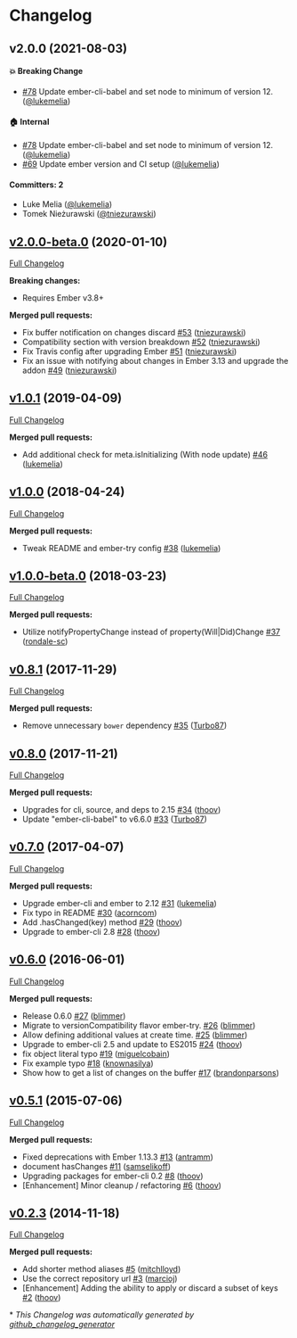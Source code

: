 # Changelog


## v2.0.0 (2021-08-03)

#### :boom: Breaking Change
* [#78](https://github.com/yapplabs/ember-buffered-proxy/pull/78) Update ember-cli-babel and set node to minimum of version 12. ([@lukemelia](https://github.com/lukemelia))

#### :house: Internal
* [#78](https://github.com/yapplabs/ember-buffered-proxy/pull/78) Update ember-cli-babel and set node to minimum of version 12. ([@lukemelia](https://github.com/lukemelia))
* [#69](https://github.com/yapplabs/ember-buffered-proxy/pull/69) Update ember version and CI setup ([@lukemelia](https://github.com/lukemelia))

#### Committers: 2
- Luke Melia ([@lukemelia](https://github.com/lukemelia))
- Tomek Nieżurawski ([@tniezurawski](https://github.com/tniezurawski))

## [v2.0.0-beta.0](https://github.com/yapplabs/ember-buffered-proxy/tree/v1.0.1) (2020-01-10)

[Full Changelog](https://github.com/yapplabs/ember-buffered-proxy/compare/v1.0.1...2.0.0-beta.0)

**Breaking changes:**
- Requires Ember v3.8+

**Merged pull requests:**

- Fix buffer notification on changes discard [\#53](https://github.com/yapplabs/ember-buffered-proxy/pull/53) ([tniezurawski](https://github.com/tniezurawski))
- Compatibility section with version breakdown [\#52](https://github.com/yapplabs/ember-buffered-proxy/pull/52) ([tniezurawski](https://github.com/tniezurawski))
- Fix Travis config after upgrading Ember [\#51](https://github.com/yapplabs/ember-buffered-proxy/pull/51) ([tniezurawski](https://github.com/tniezurawski))
- Fix an issue with notifying about changes in Ember 3.13 and upgrade the addon [\#49](https://github.com/yapplabs/ember-buffered-proxy/pull/49) ([tniezurawski](https://github.com/tniezurawski))

## [v1.0.1](https://github.com/yapplabs/ember-buffered-proxy/tree/v1.0.1) (2019-04-09)

[Full Changelog](https://github.com/yapplabs/ember-buffered-proxy/compare/v1.0.0...v1.0.1)

**Merged pull requests:**

- Add additional check for meta.isInitializing \(With node update\) [\#46](https://github.com/yapplabs/ember-buffered-proxy/pull/46) ([lukemelia](https://github.com/lukemelia))

## [v1.0.0](https://github.com/yapplabs/ember-buffered-proxy/tree/v1.0.0) (2018-04-24)

[Full Changelog](https://github.com/yapplabs/ember-buffered-proxy/compare/v1.0.0-beta.0...v1.0.0)

**Merged pull requests:**

- Tweak README and ember-try config [\#38](https://github.com/yapplabs/ember-buffered-proxy/pull/38) ([lukemelia](https://github.com/lukemelia))

## [v1.0.0-beta.0](https://github.com/yapplabs/ember-buffered-proxy/tree/v1.0.0-beta.0) (2018-03-23)

[Full Changelog](https://github.com/yapplabs/ember-buffered-proxy/compare/v0.8.1...v1.0.0-beta.0)

**Merged pull requests:**

- Utilize notifyPropertyChange instead of property\(Will|Did\)Change [\#37](https://github.com/yapplabs/ember-buffered-proxy/pull/37) ([rondale-sc](https://github.com/rondale-sc))

## [v0.8.1](https://github.com/yapplabs/ember-buffered-proxy/tree/v0.8.1) (2017-11-29)

[Full Changelog](https://github.com/yapplabs/ember-buffered-proxy/compare/v0.8.0...v0.8.1)

**Merged pull requests:**

- Remove unnecessary `bower` dependency [\#35](https://github.com/yapplabs/ember-buffered-proxy/pull/35) ([Turbo87](https://github.com/Turbo87))

## [v0.8.0](https://github.com/yapplabs/ember-buffered-proxy/tree/v0.8.0) (2017-11-21)

[Full Changelog](https://github.com/yapplabs/ember-buffered-proxy/compare/v0.7.0...v0.8.0)

**Merged pull requests:**

- Upgrades for cli, source, and deps to 2.15 [\#34](https://github.com/yapplabs/ember-buffered-proxy/pull/34) ([thoov](https://github.com/thoov))
- Update "ember-cli-babel" to v6.6.0 [\#33](https://github.com/yapplabs/ember-buffered-proxy/pull/33) ([Turbo87](https://github.com/Turbo87))

## [v0.7.0](https://github.com/yapplabs/ember-buffered-proxy/tree/v0.7.0) (2017-04-07)

[Full Changelog](https://github.com/yapplabs/ember-buffered-proxy/compare/v0.6.0...v0.7.0)

**Merged pull requests:**

- Upgrade ember-cli and ember to 2.12 [\#31](https://github.com/yapplabs/ember-buffered-proxy/pull/31) ([lukemelia](https://github.com/lukemelia))
- Fix typo in README [\#30](https://github.com/yapplabs/ember-buffered-proxy/pull/30) ([acorncom](https://github.com/acorncom))
- Add .hasChanged\(key\) method [\#29](https://github.com/yapplabs/ember-buffered-proxy/pull/29) ([thoov](https://github.com/thoov))
- Upgrade to ember-cli 2.8 [\#28](https://github.com/yapplabs/ember-buffered-proxy/pull/28) ([thoov](https://github.com/thoov))

## [v0.6.0](https://github.com/yapplabs/ember-buffered-proxy/tree/v0.6.0) (2016-06-01)

[Full Changelog](https://github.com/yapplabs/ember-buffered-proxy/compare/v0.5.1...v0.6.0)

**Merged pull requests:**

- Release 0.6.0 [\#27](https://github.com/yapplabs/ember-buffered-proxy/pull/27) ([blimmer](https://github.com/blimmer))
- Migrate to versionCompatibility flavor ember-try. [\#26](https://github.com/yapplabs/ember-buffered-proxy/pull/26) ([blimmer](https://github.com/blimmer))
- Allow defining additional values at create time. [\#25](https://github.com/yapplabs/ember-buffered-proxy/pull/25) ([blimmer](https://github.com/blimmer))
- Upgrade to ember-cli 2.5 and update to ES2015 [\#24](https://github.com/yapplabs/ember-buffered-proxy/pull/24) ([thoov](https://github.com/thoov))
- fix object literal typo [\#19](https://github.com/yapplabs/ember-buffered-proxy/pull/19) ([miguelcobain](https://github.com/miguelcobain))
- Fix example typo [\#18](https://github.com/yapplabs/ember-buffered-proxy/pull/18) ([knownasilya](https://github.com/knownasilya))
- Show how to get a list of changes on the buffer [\#17](https://github.com/yapplabs/ember-buffered-proxy/pull/17) ([brandonparsons](https://github.com/brandonparsons))

## [v0.5.1](https://github.com/yapplabs/ember-buffered-proxy/tree/v0.5.1) (2015-07-06)

[Full Changelog](https://github.com/yapplabs/ember-buffered-proxy/compare/v0.2.3...v0.5.1)

**Merged pull requests:**

- Fixed deprecations with Ember 1.13.3 [\#13](https://github.com/yapplabs/ember-buffered-proxy/pull/13) ([antramm](https://github.com/antramm))
- document hasChanges [\#11](https://github.com/yapplabs/ember-buffered-proxy/pull/11) ([samselikoff](https://github.com/samselikoff))
- Upgrading packages for ember-cli 0.2 [\#8](https://github.com/yapplabs/ember-buffered-proxy/pull/8) ([thoov](https://github.com/thoov))
- \[Enhancement\] Minor cleanup / refactoring [\#6](https://github.com/yapplabs/ember-buffered-proxy/pull/6) ([thoov](https://github.com/thoov))

## [v0.2.3](https://github.com/yapplabs/ember-buffered-proxy/tree/v0.2.3) (2014-11-18)

[Full Changelog](https://github.com/yapplabs/ember-buffered-proxy/compare/8f60869fba3bb2a55840678b19c101a4299cdc3e...v0.2.3)

**Merged pull requests:**

- Add shorter method aliases [\#5](https://github.com/yapplabs/ember-buffered-proxy/pull/5) ([mitchlloyd](https://github.com/mitchlloyd))
- Use the correct repository url [\#3](https://github.com/yapplabs/ember-buffered-proxy/pull/3) ([marcioj](https://github.com/marcioj))
- \[Enhancement\] Adding the ability to apply or discard a subset of keys [\#2](https://github.com/yapplabs/ember-buffered-proxy/pull/2) ([thoov](https://github.com/thoov))



\* *This Changelog was automatically generated by [github_changelog_generator](https://github.com/github-changelog-generator/github-changelog-generator)*
